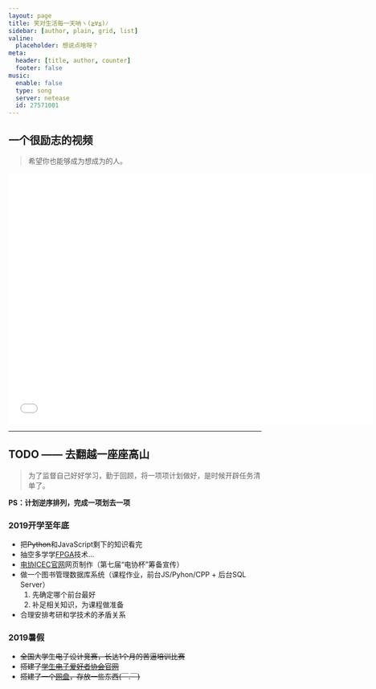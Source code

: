 ```yaml
---
layout: page
title: 笑对生活每一天呐ヽ(≧∀≦)ﾉ
sidebar: [author, plain, grid, list]
valine:
  placeholder: 想说点啥呀？
meta:
  header: [title, author, counter]
  footer: false
music: 
  enable: false
  type: song
  server: netease
  id: 27571001
---
```


## **一个很励志的视频**

>希望你也能够成为想成为的人。

<center><iframe src="//player.bilibili.com/player.html?aid=46644313&cid=81710824&page=1" scrolling="no" border="0" frameborder="no" framespacing="0" allowfullscreen="true" width=725 height=500> </iframe></center>

---

## **TODO —— 去翻越一座座高山**

>为了监督自己好好学习，勤于回顾，将一项项计划做好，是时候开辟任务清单了。

**PS：计划逆序排列，完成一项划去一项**

### 2019开学至年底

+ 把~~Python~~和JavaScript剩下的知识看完
+ 抽空多学学[FPGA](https://baike.baidu.com/item/FPGA)技术...  
+ [电协ICEC官网](http://49.234.198.203/)网页制作（第七届“电协杯”筹备宣传）
+ 做一个图书管理数据库系统（课程作业，前台JS/Pyhon/CPP + 后台SQL Server）  
    1. 先确定哪个前台最好  
    2. 补足相关知识，为课程做准备
+ 合理安排考研和学技术的矛盾关系

### 2019暑假

+ ~~全国大学生电子设计竞赛，长达1个月的苦逼培训比赛~~  
+ ~~搭建了[学生电子爱好者协会官网](http://49.234.198.203/)~~
+ ~~搭建了一个[网盘](http://pan.sublimerui.top/)，存放一些东西(￣.￣)~~

